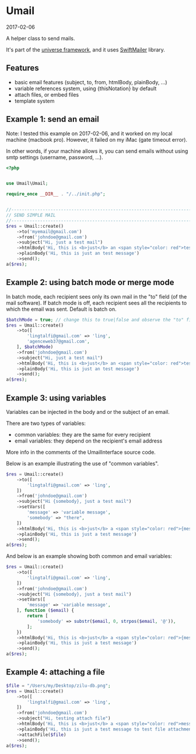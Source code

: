 Umail
============
2017-02-06



A helper class to send mails.


It's part of the [universe framework](https://github.com/karayabin/universe-snapshot),
and it uses [SwiftMailer](http://swiftmailer.org/) library.




Features
----------
 
- basic email features (subject, to, from, htmlBody, plainBody, ...)  
- variable references system, using {thisNotation} by default 
- attach files, or embed files 
- template system 




Example 1: send an email
--------------------------

Note: I tested this example on 2017-02-06, and it worked 
on my local machine (macbook pro). However, it failed on my iMac (gate timeout error).

In other words, if your machine allows it, you can send emails without using smtp settings (username, password, ...).


```php
<?php


use Umail\Umail;

require_once __DIR__ . "/../init.php";


//------------------------------------------------------------------------------/
// SEND SIMPLE MAIL
//------------------------------------------------------------------------------/
$res = Umail::create()
    ->to('myemail@gmail.com')
    ->from('johndoe@gmail.com')
    ->subject("Hi, just a test mail")
    ->htmlBody('Hi, this is <b>just</b> an <span style="color: red">test message</span>')
    ->plainBody('Hi, this is just an test message')
    ->send();
a($res);
```



Example 2: using batch mode or merge mode
--------------------------

In batch mode, each recipient sees only its own mail in the "to" field (of the mail software).
If batch mode is off, each recipient sees all the recipients to which the email was sent. 
Default is batch on.

```php
$batchMode = true; // change this to true|false and observe the "to" field in the received emails
$res = Umail::create()
    ->to([
        'lingtalfi@gmail.com' => 'ling',
        'agenceweb37@gmail.com',
    ], $batchMode)
    ->from('johndoe@gmail.com')
    ->subject("Hi, just a test mail")
    ->htmlBody('Hi, this is <b>just</b> an <span style="color: red">test message</span>')
    ->plainBody('Hi, this is just an test message')
    ->send();
a($res);

```


Example 3: using variables
-----------------------------

Variables can be injected in the body and or the subject of an email.

There are two types of variables:
- common variables: they are the same for every recipient   
- email variables: they depend on the recipient's email address
     
More info in the comments of the UmailInterface source code.
  
     
Below is an example illustrating the use of "common variables".     
     
```php
$res = Umail::create()
    ->to([
        'lingtalfi@gmail.com' => 'ling',
    ])
    ->from('johndoe@gmail.com')
    ->subject("Hi {somebody}, just a test mail")
    ->setVars([
        'message' => 'variable message',
        'somebody' => "there",
    ])
    ->htmlBody('Hi, this is <b>just</b> a <span style="color: red">{message}</span>')
    ->plainBody('Hi, this is just a test message')
    ->send();
a($res);
```


And below is an example showing both common and email variables:

```php
$res = Umail::create()
    ->to([
        'lingtalfi@gmail.com' => 'ling',
    ])
    ->from('johndoe@gmail.com')
    ->subject("Hi {somebody}, just a test mail")
    ->setVars([
        'message' => 'variable message',
    ], function ($email) {
        return [
            'somebody' => substr($email, 0, strpos($email, '@')),
        ];
    })
    ->htmlBody('Hi, this is <b>just</b> a <span style="color: red">{message}</span>')
    ->plainBody('Hi, this is just a test message')
    ->send();
a($res);
```



Example 4: attaching a file
-----------------------------

```php
$file = "/Users/my/Desktop/zilu-db.png";
$res = Umail::create()
    ->to([
        'lingtalfi@gmail.com' => 'ling',
    ])
    ->from('johndoe@gmail.com')
    ->subject("Hi, testing attach file")
    ->htmlBody('Hi, this is <b>just</b> a <span style="color: red">message to test file attachment</span>')
    ->plainBody('Hi, this is just a test message to test file attachment')
    ->attachFile($file)
    ->send();
a($res);
```